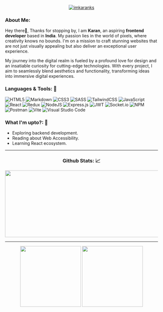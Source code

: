 <!-- ![Karan Sethi Banner](https://github.com/imkaranks/imkaranks/blob/main/karan-sethi-banner.png) -->

<p align="center"> <a href="https://github.com/ryo-ma/github-profile-trophy"><img src="https://github-profile-trophy.vercel.app/?username=imkaranks&title=Stars,Followers,Commits,Repositories,MultipleLang,PullRequest&column=5&theme=dracula" alt="imkaranks" /></a> </p>

<!-- [![trophy](https://github-profile-trophy.vercel.app/?username=imkaranks&title=Stars,Followers,Commits,Repositories,MultipleLang,PullRequest&theme=onedark&no-frame=true)](https://github.com/ryo-ma/github-profile-trophy) -->

### About Me:

Hey there👋, Thanks for stopping by, I am **Karan**, an aspiring **frontend developer** based in **India**. My passion lies in the world of pixels, where creativity knows no bounds. I'm on a mission to craft stunning websites that are not just visually appealing but also deliver an exceptional user experience.

My journey into the digital realm is fueled by a profound love for design and an insatiable curiosity for cutting-edge technologies. With every project, I aim to seamlessly blend aesthetics and functionality, transforming ideas into immersive digital experiences.

### Languages & Tools: 🧰

![HTML5](https://img.shields.io/badge/html5-%23E34F26.svg?style=for-the-badge&logo=html5&logoColor=white)
![Markdown](https://img.shields.io/badge/markdown-%23000000.svg?style=for-the-badge&logo=markdown&logoColor=white)
![CSS3](https://img.shields.io/badge/css3-%231572B6.svg?style=for-the-badge&logo=css3&logoColor=white)
![SASS](https://img.shields.io/badge/SASS-hotpink.svg?style=for-the-badge&logo=SASS&logoColor=white)
![TailwindCSS](https://img.shields.io/badge/tailwindcss-%2338B2AC.svg?style=for-the-badge&logo=tailwind-css&logoColor=white)
![JavaScript](https://img.shields.io/badge/javascript-%23323330.svg?style=for-the-badge&logo=javascript&logoColor=%23F7DF1E)
![React](https://img.shields.io/badge/react-%2320232a.svg?style=for-the-badge&logo=react&logoColor=%2361DAFB)
![Redux](https://img.shields.io/badge/redux-%23593d88.svg?style=for-the-badge&logo=redux&logoColor=white)
![NodeJS](https://img.shields.io/badge/node.js-6DA55F?style=for-the-badge&logo=node.js&logoColor=white)
![Express.js](https://img.shields.io/badge/express.js-%23404d59.svg?style=for-the-badge&logo=express&logoColor=%2361DAFB)
![JWT](https://img.shields.io/badge/JWT-black?style=for-the-badge&logo=JSON%20web%20tokens)
![Socket.io](https://img.shields.io/badge/Socket.io-black?style=for-the-badge&logo=socket.io&badgeColor=010101)
![NPM](https://img.shields.io/badge/NPM-%23CB3837.svg?style=for-the-badge&logo=npm&logoColor=white)
![Postman](https://img.shields.io/badge/Postman-FF6C37?style=for-the-badge&logo=postman&logoColor=white)
![Vite](https://img.shields.io/badge/vite-%23646CFF.svg?style=for-the-badge&logo=vite&logoColor=white)
![Visual Studio Code](https://img.shields.io/badge/Visual%20Studio%20Code-0078d7.svg?style=for-the-badge&logo=visual-studio-code&logoColor=white)

### What I'm upto?: 🤔

- Exploring backend development.
- Reading about Web Accessibility.
- Learning React ecosystem.

---

<h3 align="center">Github Stats: 📈</h3>

<p align="center">
  <img width="800" height="220" src="https://streak-stats.demolab.com?user=imkaranks&theme=dracula&border_radius=5&card_width=800">
</p>

---

<p align="center">
  <img height="200" src="https://github-readme-stats.vercel.app/api?username=imkaranks&show_icons=true&theme=dracula">
  <img height="200" src="https://github-readme-stats.vercel.app/api/top-langs/?username=imkaranks&size_weight=0.15&count_weight=0.5&layout=compact&theme=dracula">
</p>

<div id="header" align="center">
  <img src="https://komarev.com/ghpvc/?username=imkaranks&style=for-the-badge&color=orange" alt=""/>
</div>
